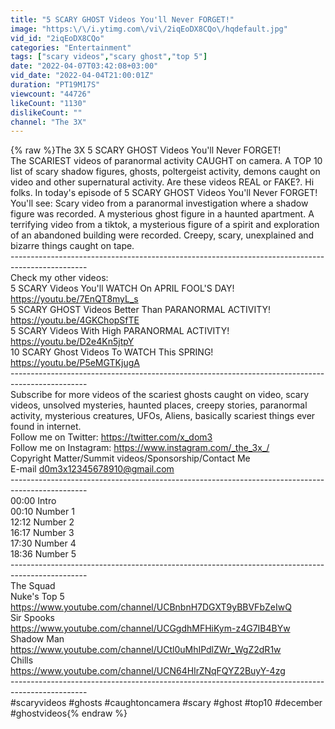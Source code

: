 ```yaml
---
title: "5 SCARY GHOST Videos You'll Never FORGET!"
image: "https:\/\/i.ytimg.com\/vi\/2iqEoDX8CQo\/hqdefault.jpg"
vid_id: "2iqEoDX8CQo"
categories: "Entertainment"
tags: ["scary videos","scary ghost","top 5"]
date: "2022-04-07T03:42:08+03:00"
vid_date: "2022-04-04T21:00:01Z"
duration: "PT19M17S"
viewcount: "44726"
likeCount: "1130"
dislikeCount: ""
channel: "The 3X"
---
```

{% raw %}The 3X 5 SCARY GHOST Videos You'll Never FORGET!<br />The SCARIEST videos of paranormal activity CAUGHT on camera. A TOP 10 list of scary shadow figures, ghosts, poltergeist activity, demons caught on video and other supernatural activity. Are these videos REAL or FAKE?. Hi folks. In today's episode of 5 SCARY GHOST Videos You'll Never FORGET! You'll see: Scary video from a paranormal investigation where a shadow figure was recorded. A mysterious ghost figure in a haunted apartment. A terrifying video from a tiktok, a mysterious figure of a spirit and exploration of an abandoned building were recorded. Creepy, scary, unexplained and bizarre things caught on tape.<br />-------------------------------------------------------------------------------------------------<br />Check my other videos:<br />5 SCARY Videos You'll WATCH On APRIL FOOL'S DAY!<br /><a rel="nofollow" target="blank" href="https://youtu.be/7EnQT8myL_s">https://youtu.be/7EnQT8myL_s</a><br />5 SCARY GHOST Videos Better Than PARANORMAL ACTIVITY!<br /><a rel="nofollow" target="blank" href="https://youtu.be/4GKChopSfTE">https://youtu.be/4GKChopSfTE</a><br />5 SCARY Videos With High PARANORMAL ACTIVITY!<br /><a rel="nofollow" target="blank" href="https://youtu.be/D2e4Kn5jtpY">https://youtu.be/D2e4Kn5jtpY</a><br />10 SCARY Ghost Videos To WATCH This SPRING!<br /><a rel="nofollow" target="blank" href="https://youtu.be/P5eMGTKjugA">https://youtu.be/P5eMGTKjugA</a><br />-------------------------------------------------------------------------------------------------<br />Subscribe for more videos of the scariest ghosts caught on video,  scary videos, unsolved mysteries, haunted places, creepy stories, paranormal activity, mysterious creatures, UFOs, Aliens, basically scariest things ever found in internet.<br />Follow me on Twitter: <a rel="nofollow" target="blank" href="https://twitter.com/x_dom3">https://twitter.com/x_dom3</a><br />Follow me on Instagram: <a rel="nofollow" target="blank" href="https://www.instagram.com/_the_3x_/">https://www.instagram.com/_the_3x_/</a><br />Copyright Matter/Summit videos/Sponsorship/Contact Me<br />E-mail  d0m3x12345678910@gmail.com<br />-------------------------------------------------------------------------------------------------<br />00:00 Intro<br />00:10 Number 1<br />12:12 Number 2<br />16:17 Number 3<br />17:30 Number 4<br />18:36 Number 5<br />-------------------------------------------------------------------------------------------------<br />The Squad<br />Nuke's Top 5<br /><a rel="nofollow" target="blank" href="https://www.youtube.com/channel/UCBnbnH7DGXT9yBBVFbZeIwQ">https://www.youtube.com/channel/UCBnbnH7DGXT9yBBVFbZeIwQ</a><br />Sir Spooks<br /><a rel="nofollow" target="blank" href="https://www.youtube.com/channel/UCGgdhMFHiKym-z4G7IB4BYw">https://www.youtube.com/channel/UCGgdhMFHiKym-z4G7IB4BYw</a><br />Shadow Man<br /><a rel="nofollow" target="blank" href="https://www.youtube.com/channel/UCtl0uMhIPdlZWr_WgZ2dR1w">https://www.youtube.com/channel/UCtl0uMhIPdlZWr_WgZ2dR1w</a><br />Chills<br /><a rel="nofollow" target="blank" href="https://www.youtube.com/channel/UCN64HIrZNqFQYZ2BuyY-4zg">https://www.youtube.com/channel/UCN64HIrZNqFQYZ2BuyY-4zg</a><br />-------------------------------------------------------------------------------------------------<br />#scaryvideos #ghosts #caughtoncamera #scary #ghost #top10 #december #ghostvideos{% endraw %}
